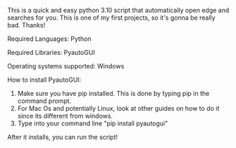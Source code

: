 This is a quick and easy python 3.10 script that automatically open edge and searches for you. This is one of my first projects, so it's gonna be really bad. Thanks!

Required Languages: Python

Required Libraries: PyautoGUI

Operating systems supported: Windows

How to install PyautoGUI:

  1. Make sure you have pip installed. This is done by typing pip in the command prompt.
  2. For Mac Os and potentially Linux, look at other guides on how to do it since its different from windows.
  3. Type into your command line "pip install pyautogui"

After it installs, you can run the script!